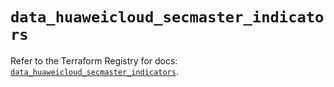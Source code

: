 # `data_huaweicloud_secmaster_indicators`

Refer to the Terraform Registry for docs: [`data_huaweicloud_secmaster_indicators`](https://registry.terraform.io/providers/huaweicloud/huaweicloud/1.71.1/docs/data-sources/secmaster_indicators).
